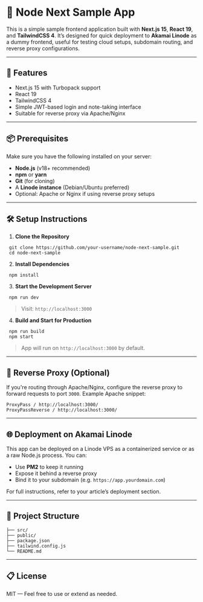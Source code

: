 # 📝 Node Next Sample App

This is a simple sample frontend application built with **Next.js 15**, **React 19**, and **TailwindCSS 4**.
It’s designed for quick deployment to **Akamai Linode** as a dummy frontend, useful for testing cloud setups, subdomain routing, and reverse proxy configurations.

---

## 🚀 Features

- Next.js 15 with Turbopack support
- React 19
- TailwindCSS 4
- Simple JWT-based login and note-taking interface
- Suitable for reverse proxy via Apache/Nginx

---

## 📦 Prerequisites

Make sure you have the following installed on your server:

- **Node.js** (v18+ recommended)
- **npm** or **yarn**
- **Git** (for cloning)
- A **Linode instance** (Debian/Ubuntu preferred)
- Optional: Apache or Nginx if using reverse proxy setups

---

## 🛠️ Setup Instructions

1. **Clone the Repository**
  ```
   git clone https://github.com/your-username/node-next-sample.git
   cd node-next-sample
  ```

2. **Install Dependencies**

  ```
   npm install
  ```

3. **Start the Development Server**

  ```
   npm run dev
  ```

   > Visit: `http://localhost:3000`

4. **Build and Start for Production**

  ```
   npm run build
   npm start
  ```

   > App will run on `http://localhost:3000` by default.

---

## 🧱 Reverse Proxy (Optional)

If you're routing through Apache/Nginx, configure the reverse proxy to forward requests to port `3000`.
Example Apache snippet:

```
ProxyPass / http://localhost:3000/
ProxyPassReverse / http://localhost:3000/
```

---

## 🌐 Deployment on Akamai Linode

This app can be deployed on a Linode VPS as a containerized service or as a raw Node.js process. You can:

* Use **PM2** to keep it running
* Expose it behind a reverse proxy
* Bind it to your subdomain (e.g. `https://app.yourdomain.com`)

For full instructions, refer to your article’s deployment section.

---

## 📁 Project Structure

```
├── src/
├── public/
├── package.json
├── tailwind.config.js
└── README.md
```

---

## 📋 License

MIT — Feel free to use or extend as needed.
